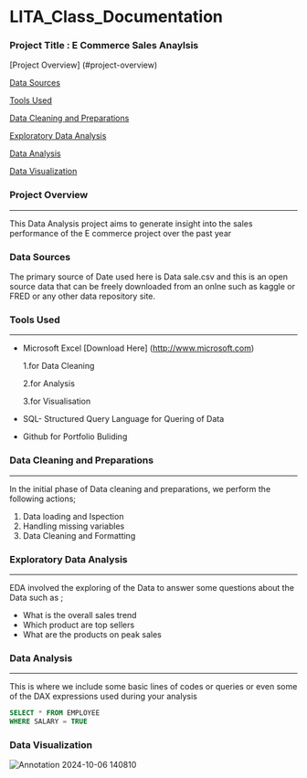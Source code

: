 # LITA_Class_Documentation

### Project Title : E Commerce Sales Anaylsis
 [Project Overview] (#project-overview)
 
 [Data Sources](#data-sources)
 
 [Tools Used](#tools-used)
 
 [Data Cleaning and Preparations](#data-cleaning-and-preparations)
 
 [Exploratory Data Analysis](#exploratory-data-analysis)
 
 [Data Analysis](#data-analysis)
 
 [Data Visualization](#data-visualization)

 
### Project Overview
---
This Data Analysis project aims to generate insight into the sales performance of the E commerce project over the past year

### Data Sources
The primary source of Date used here is Data sale.csv and this is an open source data that can be freely downloaded from an onlne such as kaggle or FRED or any other data repository site.

### Tools Used
---
- Microsoft Excel [Download Here] (http://www.microsoft.com)
  
     1.for Data Cleaning
 
     2.for Analysis 
 
     3.for  Visualisation
 
- SQL- Structured Query Language for Quering of Data
- Github for Portfolio Buliding

### Data Cleaning and Preparations
---
In the initial phase of Data cleaning and preparations, we perform the following actions;
1. Data loading and Ispection
2. Handling missing variables
3. Data Cleaning and Formatting

### Exploratory Data Analysis
---
EDA involved the exploring of the Data to answer some questions about the Data such as ;
- What is the overall sales trend
- Which product are top sellers
- What are the products on peak sales

### Data Analysis
  ---
  This is where we include some basic lines of codes or queries or even some of the DAX expressions used during your analysis

  ```SQL
  SELECT * FROM EMPLOYEE
  WHERE SALARY = TRUE
  ```
### Data Visualization

![Annotation 2024-10-06 140810](https://github.com/user-attachments/assets/548049c3-9f47-422a-ab28-f15f87d4a5f9)


